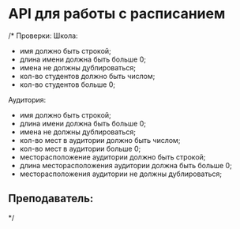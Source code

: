 # API для работы с расписанием

/*
Проверки:
Школа:
- имя должно быть строкой;
- длина имени должна быть больше 0;
- имена не должны дублироваться;
- кол-во студентов должно быть числом;
- кол-во студентов больше 0;

Аудитория:
- имя должно быть строкой;
- длина имени должна быть больше 0;
- имена не должны дублироваться;
- кол-во мест в аудитории должно быть числом;
- кол-во мест в аудитории больше 0;
- месторасположение аудитории должно быть строкой;
- длина месторасположения аудитории должна быть больше 0;
- месторасположения аудитории не должны дублироваться;

Преподаватель:
-

*/